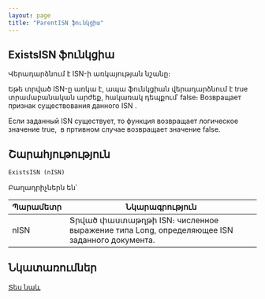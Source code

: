 ```yaml
---
layout: page
title: "ParentISN ֆունկցիա"
---
```


## ExistsISN ֆունկցիա

Վերադարձնում է ISN-ի առկայության նշանը։ 

Եթե տրված ISN-ը առկա է, ապա ֆունկցիան վերադարձնում է true տրամաբանական արժեք, հակառակ դեպքում՝ false։ 
Возвращает признак существования данного ISN .

Если заданный ISN существует, то функция возвращает логическое значение true,&nbsp; в пртивном случае возвращает значение false.


## Շարահյութություն

```vb
ExistsISN (nISN)
```

Բաղադրիչներն են՝

| Պարամետր | Նկարագրություն |
|--|--|
| nISN  | Տրված փաստաթղթի ISN։ численное выражение типа Long, определяющее ISN заданного документа. |


## Նկատառումներ

[Տես նաև](../../../functions.html)
